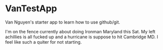 # VanTestApp
Van Nguyen's starter app to learn how to use github/git.

I'm on the fence currently about doing Ironman Maryland this Sat. My left achillies is all fucked up and a hurricane is suppose to hit Cambridge MD. I feel like such a quiter for not starting.
